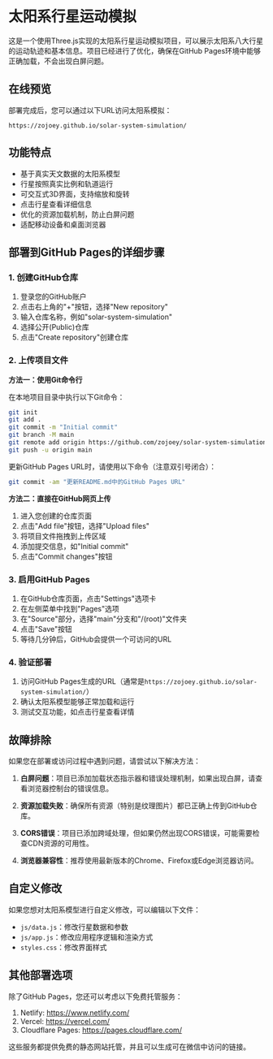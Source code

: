 # 太阳系行星运动模拟

这是一个使用Three.js实现的太阳系行星运动模拟项目，可以展示太阳系八大行星的运动轨迹和基本信息。项目已经进行了优化，确保在GitHub Pages环境中能够正确加载，不会出现白屏问题。

## 在线预览

部署完成后，您可以通过以下URL访问太阳系模拟：

```
https://zojoey.github.io/solar-system-simulation/
```

## 功能特点

- 基于真实天文数据的太阳系模型
- 行星按照真实比例和轨道运行
- 可交互式3D界面，支持缩放和旋转
- 点击行星查看详细信息
- 优化的资源加载机制，防止白屏问题
- 适配移动设备和桌面浏览器

## 部署到GitHub Pages的详细步骤

### 1. 创建GitHub仓库

1. 登录您的GitHub账户
2. 点击右上角的"+"按钮，选择"New repository"
3. 输入仓库名称，例如"solar-system-simulation"
4. 选择公开(Public)仓库
5. 点击"Create repository"创建仓库

### 2. 上传项目文件

**方法一：使用Git命令行**

在本地项目目录中执行以下Git命令：

```bash
git init
git add .
git commit -m "Initial commit"
git branch -M main
git remote add origin https://github.com/zojoey/solar-system-simulation.git
git push -u origin main
```

更新GitHub Pages URL时，请使用以下命令（注意双引号闭合）：

```bash
git commit -am "更新README.md中的GitHub Pages URL"
```

**方法二：直接在GitHub网页上传**

1. 进入您创建的仓库页面
2. 点击"Add file"按钮，选择"Upload files"
3. 将项目文件拖拽到上传区域
4. 添加提交信息，如"Initial commit"
5. 点击"Commit changes"按钮

### 3. 启用GitHub Pages

1. 在GitHub仓库页面，点击"Settings"选项卡
2. 在左侧菜单中找到"Pages"选项
3. 在"Source"部分，选择"main"分支和"/(root)"文件夹
4. 点击"Save"按钮
5. 等待几分钟后，GitHub会提供一个可访问的URL

### 4. 验证部署

1. 访问GitHub Pages生成的URL（通常是`https://zojoey.github.io/solar-system-simulation/`）
2. 确认太阳系模型能够正常加载和运行
3. 测试交互功能，如点击行星查看详情

## 故障排除

如果您在部署或访问过程中遇到问题，请尝试以下解决方法：

1. **白屏问题**：项目已添加加载状态指示器和错误处理机制，如果出现白屏，请查看浏览器控制台的错误信息。

2. **资源加载失败**：确保所有资源（特别是纹理图片）都已正确上传到GitHub仓库。

3. **CORS错误**：项目已添加跨域处理，但如果仍然出现CORS错误，可能需要检查CDN资源的可用性。

4. **浏览器兼容性**：推荐使用最新版本的Chrome、Firefox或Edge浏览器访问。

## 自定义修改

如果您想对太阳系模型进行自定义修改，可以编辑以下文件：

- `js/data.js`：修改行星数据和参数
- `js/app.js`：修改应用程序逻辑和渲染方式
- `styles.css`：修改界面样式

## 其他部署选项

除了GitHub Pages，您还可以考虑以下免费托管服务：

1. Netlify: https://www.netlify.com/
2. Vercel: https://vercel.com/
3. Cloudflare Pages: https://pages.cloudflare.com/

这些服务都提供免费的静态网站托管，并且可以生成可在微信中访问的链接。